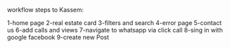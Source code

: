 workflow steps to Kassem:

1-home page
2-real estate card
3-filters and search
4-error page
5-contact us
6-add calls and views
7-navigate to whatsapp via click call
8-sing in with google facebook
9-create new Post
